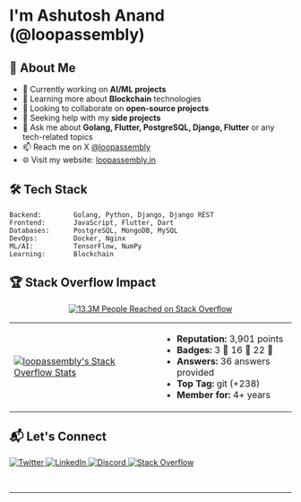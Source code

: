 # I'm Ashutosh Anand (@loopassembly)

## 💫 About Me

- 🔭 Currently working on **AI/ML projects**
- 🌱 Learning more about **Blockchain** technologies
- 👯 Looking to collaborate on **open-source projects**
- 🤔 Seeking help with my **side projects**
- 💬 Ask me about **Golang, Flutter, PostgreSQL, Django, Flutter** or any tech-related topics
- 📫 Reach me on X [@loopassembly](https://twitter.com/loopassembly)
- 🌐 Visit my website: [loopassembly.in](https://loopassembly.in)

## 🛠️ Tech Stack

```
Backend:        Golang, Python, Django, Django REST
Frontend:       JavaScript, Flutter, Dart
Databases:      PostgreSQL, MongoDB, MySQL
DevOps:         Docker, Nginx
ML/AI:          TensorFlow, NumPy
Learning:       Blockchain
```

<!--## 📊 GitHub Stats

<img src="https://github-readme-streak-stats.herokuapp.com/?user=loopassembly&theme=react&hide_border=false" alt="GitHub Streak" />-->

## 🏆 Stack Overflow Impact

<p align="center">
  <a href="https://stackoverflow.com/users/14141164/loopassembly">
    <img src="https://img.shields.io/badge/Stack%20Overflow-13.3M%20PEOPLE%20REACHED-F58025?style=for-the-badge&logo=stackoverflow&logoColor=white&labelColor=0A0A0A" alt="13.3M People Reached on Stack Overflow"/>
  </a>
</p>

<table>
  <tr>
    <td>
      <a href="https://stackoverflow.com/users/14141164/loopassembly">
        <!--<img src="https://stackoverflow-card.vercel.app/?userID=14141164&theme=stackoverflow-dark" alt="loopassembly's Stack Overflow Stats" />-->
        <img src="https://bfknwdemyjmbwswsygtg.supabase.co/storage/v1/object/public/festive//stackoverflow.svg" alt="loopassembly's Stack Overflow Stats" />
      </a>
    </td>
    <td>
      <ul>
        <li><b>Reputation:</b> 3,901 points</li>
        <li><b>Badges:</b> 3 🥇 16 🥈 22 🥉</li>
        <li><b>Answers:</b> 36 answers provided</li>
        <li><b>Top Tag:</b> git (+238)</li>
        <li><b>Member for:</b> 4+ years</li>
      </ul>
    </td>
  </tr>
</table>

## 📬 Let's Connect

<p align="left">
  <a href="https://twitter.com/loopassembly" target="_blank">
    <img src="https://img.shields.io/badge/Twitter-1DA1F2?style=for-the-badge&logo=twitter&logoColor=white" alt="Twitter" />
  </a>
  <a href="https://linkedin.com/in/loopassembly" target="_blank">
    <img src="https://img.shields.io/badge/LinkedIn-0077B5?style=for-the-badge&logo=linkedin&logoColor=white" alt="LinkedIn" />
  </a>
  <a href="https://discord.gg/eJ8pCwQ3" target="_blank">
    <img src="https://img.shields.io/badge/Discord-5865F2?style=for-the-badge&logo=discord&logoColor=white" alt="Discord" />
  </a>
  <a href="https://stackoverflow.com/users/14141164/loopassembly" target="_blank">
    <img src="https://img.shields.io/badge/Stack_Overflow-FE7A16?style=for-the-badge&logo=stack-overflow&logoColor=white" alt="Stack Overflow" />
  </a>
</p>
<br>

---

<!--<p align="center">
  <img src="https://komarev.com/ghpvc/?username=loopassembly&color=blueviolet" alt="Profile views" />
</p>-->

<!--
**loopassembly/loopassembly** is a ✨ _special_ ✨ repository because its `README.md` (this file) appears on your GitHub profile.
-->
